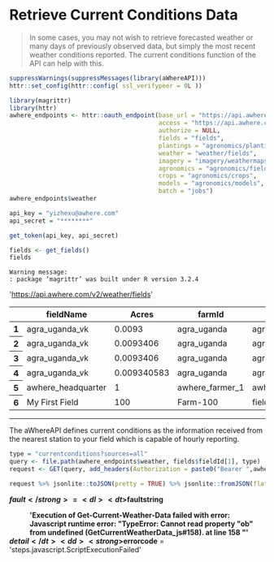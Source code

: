 
<h1>Retrieve Current Conditions Data</h1>

>In some cases, you may not wish to retrieve forecasted weather or many days of previously observed data, but simply the most recent weather conditions reported. The current conditions function of the API can help with this.


```R
suppressWarnings(suppressMessages(library(aWhereAPI)))
httr::set_config(httr::config( ssl_verifypeer = 0L ))

library(magrittr)
library(httr)
awhere_endpoints <- httr::oauth_endpoint(base_url = "https://api.awhere.com/v2", 
                                         access = "https://api.awhere.com/oauth/token",
                                         authorize = NULL,
                                         fields = "fields", 
                                         plantings = "agronomics/plantings",
                                         weather = "weather/fields", 
                                         imagery = "imagery/weathermaps",
                                         agronomics = "agronomics/fields", 
                                         crops = "agronomics/crops", 
                                         models = "agronomics/models",
                                         batch = "jobs")
awhere_endpoints$weather

api_key = "yizhexu@awhere.com"
api_secret = "********"

get_token(api_key, api_secret)

fields <- get_fields()
fields
```

    Warning message:
    : package ‘magrittr’ was built under R version 3.2.4




'https://api.awhere.com/v2/weather/fields'






<table>
<thead><tr><th></th><th scope=col>fieldName</th><th scope=col>Acres</th><th scope=col>farmId</th><th scope=col>fieldId</th><th scope=col>Latitude</th><th scope=col>Longitude</th></tr></thead>
<tbody>
	<tr><th scope=row>1</th><td>agra_uganda_vk</td><td>0.0093</td><td>agra_uganda</td><td>agra_uganda_1</td><td>1.2331</td><td>31.4979</td></tr>
	<tr><th scope=row>2</th><td>agra_uganda_vk</td><td>0.0093406</td><td>agra_uganda</td><td>agra_uganda_2</td><td>1.2331</td><td>31.498</td></tr>
	<tr><th scope=row>3</th><td>agra_uganda_vk</td><td>0.0093406</td><td>agra_uganda</td><td>agra_uganda_3</td><td>1.2331</td><td>31.498</td></tr>
	<tr><th scope=row>4</th><td>agra_uganda_vk</td><td>0.009340583</td><td>agra_uganda</td><td>agra_uganda_4</td><td>1.23315</td><td>31.49786</td></tr>
	<tr><th scope=row>5</th><td>awhere_headquarter</td><td>1</td><td>awhere_farmer_1</td><td>awhere_headquarter</td><td>39.92524</td><td>105.1066</td></tr>
	<tr><th scope=row>6</th><td>My First Field</td><td>100</td><td>Farm-100</td><td>field1</td><td>39.8282</td><td>-98.5795</td></tr>
</tbody>
</table>


___

<p>The aWhereAPI defines current conditions as the information received from the nearest station to your field which is capable of hourly reporting.</p>


```R
type = "currentconditions?sources=all"
query <- file.path(awhere_endpoints$weather, fields$fieldId[1], type)
request <- GET(query, add_headers(Authorization = paste0("Bearer ",awhereEnv75247$token))) %>% content()
```


```R
request %>% jsonlite::toJSON(pretty = TRUE) %>% jsonlite::fromJSON(flatten = TRUE)
```




<strong>$fault</strong> = <dl>
	<dt>$faultstring</dt>
		<dd>'Execution of Get-Current-Weather-Data failed with error: Javascript runtime error: "TypeError: Cannot read property "ob" from undefined (GetCurrentWeatherData_js#158). at line 158 "'</dd>
	<dt>$detail</dt>
		<dd><strong>$errorcode</strong> = 'steps.javascript.ScriptExecutionFailed'</dd>
</dl>

